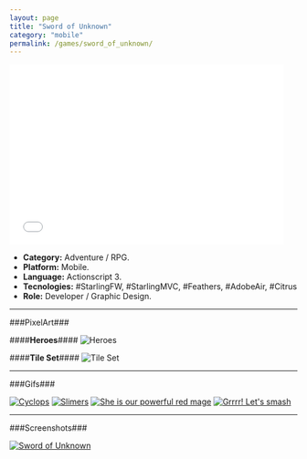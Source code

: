 ```yaml
---
layout: page
title: "Sword of Unknown"
category: "mobile"
permalink: /games/sword_of_unknown/
---
```


<iframe src="//giphy.com/embed/3oGRFnCeEmqTQUoEi4" width="480" height="316" frameBorder="0" class="giphy-embed" allowFullScreen></iframe>

+ **Category:** Adventure / RPG.
+ **Platform:** Mobile.
+ **Language:** Actionscript 3.
+ **Tecnologies:** #StarlingFW, #StarlingMVC, #Feathers, #AdobeAir, #Citrus
+ **Role:** Developer / Graphic Design.

* * *

###PixelArt###

####**Heroes**####
![Heroes]({{site.baseurl}}/images/sword_of_unknown_heroes.png)

####**Tile Set**####
![Tile Set]({{site.baseurl}}/images/sword_of_unknown_tile_set_01.png)

* * *

###Gifs###

[![Cyclops]({{site.baseurl}}/images/gifs/sword_of_unknown_cyclop.png)](https://twitter.com/RonaldoSetzer/status/723739109827686400)
[![Slimers]({{site.baseurl}}/images/gifs/sword_of_unknown_red_mage.png)](https://twitter.com/RonaldoSetzer/status/718786608296804352)
[![She is our powerful red mage]({{site.baseurl}}/images/gifs/sword_of_unknown_slimers.png)](https://twitter.com/RonaldoSetzer/status/716217134980997120)
[![Grrrr! Let's smash]({{site.baseurl}}/images/gifs/sword_of_unknown_orc.png)](https://twitter.com/RonaldoSetzer/status/716042871263125504)


* * *

###Screenshots###

[![Sword of Unknown]({{site.baseurl}}/images/screenshots/game_sword_of_unknown.png)]({{site.baseurl}}/images/screenshots/game_sword_of_unknown.png)